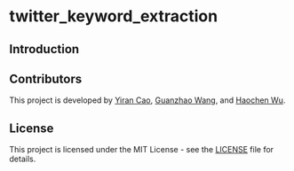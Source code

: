 # twitter_keyword_extraction

## Introduction

## Contributors
This project is developed by [Yiran Cao](https://github.com/yiran0427), [Guanzhao Wang](https://github.com/g95wang), and [Haochen Wu](https://github.com/JasonWu1103).

## License

This project is licensed under the MIT License - see the [LICENSE](LICENSE) file for details.
